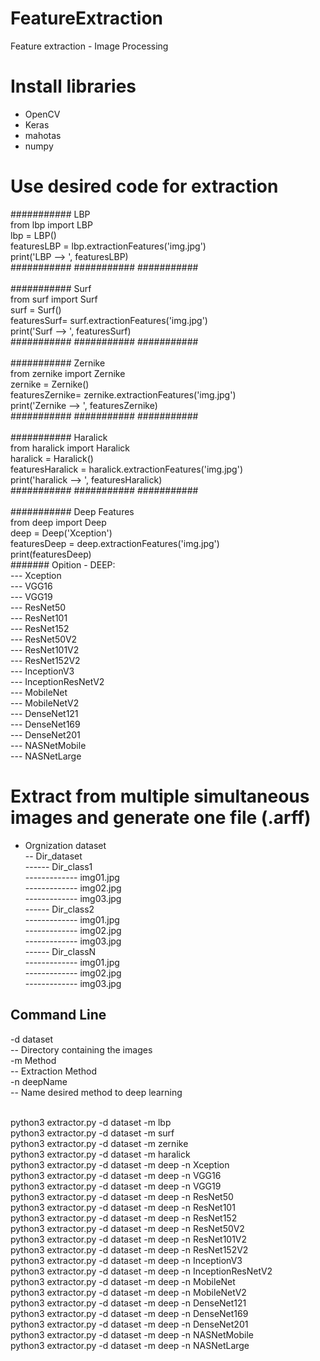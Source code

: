 # FeatureExtraction
Feature extraction - Image Processing

# Install libraries
- OpenCV
- Keras
- mahotas
- numpy


# Use desired code for extraction
########### LBP <br />
from lbp import LBP<br />
lbp = LBP()<br />
featuresLBP = lbp.extractionFeatures('img.jpg')<br />
print('LBP --> ', featuresLBP)<br />
########### ########### ########### <br />
<br />
########### Surf<br />
from surf import Surf<br />
surf = Surf()<br />
featuresSurf= surf.extractionFeatures('img.jpg')<br />
print('Surf --> ', featuresSurf)<br />
########### ########### ########### <br />
<br />
########### Zernike<br />
from zernike import Zernike<br />
zernike = Zernike()<br />
featuresZernike= zernike.extractionFeatures('img.jpg')<br />
print('Zernike --> ', featuresZernike)<br />
########### ########### ########### <br />
<br />
########### Haralick <br />
from haralick import Haralick<br />
haralick = Haralick()<br />
featuresHaralick = haralick.extractionFeatures('img.jpg')<br />
print('haralick --> ', featuresHaralick)<br />
########### ########### ###########  <br />
<br />
########### Deep Features  <br />
from deep import Deep<br />
deep = Deep('Xception')<br />
featuresDeep = deep.extractionFeatures('img.jpg')<br />
print(featuresDeep)<br />
####### Opition - DEEP:<br />
--- Xception<br />
--- VGG16<br />
--- VGG19 <br />
--- ResNet50 <br />
--- ResNet101<br />
--- ResNet152<br />
--- ResNet50V2<br />
--- ResNet101V2<br />
--- ResNet152V2<br />
--- InceptionV3<br />
--- InceptionResNetV2<br />
--- MobileNet<br />
--- MobileNetV2<br />
--- DenseNet121<br />
--- DenseNet169<br />
--- DenseNet201<br />
--- NASNetMobile<br />
--- NASNetLarge<br />


# Extract from multiple simultaneous images and generate one file (.arff)
- Orgnization dataset<br />
-- Dir_dataset<br />
------ Dir_class1<br />
------------- img01.jpg<br />
------------- img02.jpg<br />
------------- img03.jpg<br />
------ Dir_class2<br />
------------- img01.jpg<br />
------------- img02.jpg<br />
------------- img03.jpg<br />
------ Dir_classN<br />
------------- img01.jpg<br />
------------- img02.jpg<br />
------------- img03.jpg<br />

## Command Line

-d dataset<br />
-- Directory containing the images <br />
-m Method<br />
-- Extraction Method<br />
-n deepName<br />
-- Name desired method to deep learning<br />
<br />

python3 extractor.py -d dataset -m lbp <br />
python3 extractor.py -d dataset -m surf <br />
python3 extractor.py -d dataset -m zernike <br />
python3 extractor.py -d dataset -m haralick <br />
python3 extractor.py -d dataset -m deep -n Xception<br />
python3 extractor.py -d dataset -m deep -n VGG16<br />
python3 extractor.py -d dataset -m deep -n VGG19<br />
python3 extractor.py -d dataset -m deep -n ResNet50<br />
python3 extractor.py -d dataset -m deep -n ResNet101<br />
python3 extractor.py -d dataset -m deep -n ResNet152<br />
python3 extractor.py -d dataset -m deep -n ResNet50V2<br />
python3 extractor.py -d dataset -m deep -n ResNet101V2<br />
python3 extractor.py -d dataset -m deep -n ResNet152V2<br />
python3 extractor.py -d dataset -m deep -n InceptionV3<br />
python3 extractor.py -d dataset -m deep -n InceptionResNetV2<br />
python3 extractor.py -d dataset -m deep -n MobileNet<br />
python3 extractor.py -d dataset -m deep -n MobileNetV2<br />
python3 extractor.py -d dataset -m deep -n DenseNet121<br />
python3 extractor.py -d dataset -m deep -n DenseNet169<br />
python3 extractor.py -d dataset -m deep -n DenseNet201<br />
python3 extractor.py -d dataset -m deep -n NASNetMobile<br />
python3 extractor.py -d dataset -m deep -n NASNetLarge<br />
